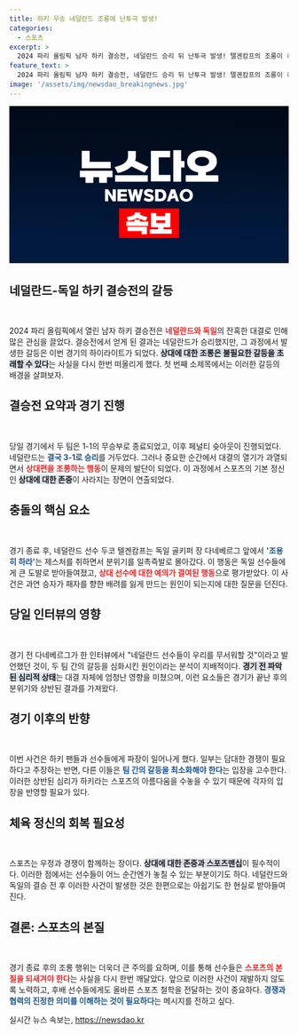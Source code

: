 ```yaml
---
title: 하키 우승 네덜란드 조롱에 난투극 발생!
categories:
  - 스포츠
excerpt: >
  2024 파리 올림픽 남자 하키 결승전, 네덜란드 승리 뒤 난투극 발생! 텔겐캄프의 조롱이 촉발한 선수들 간 충돌. 스포츠manship은 어디에? 클릭하고 사건의 전말을 확인하세요!
feature_text: >
  2024 파리 올림픽 남자 하키 결승전, 네덜란드 승리 뒤 난투극 발생! 텔겐캄프의 조롱이 촉발한 선수들 간 충돌. 스포츠manship은 어디에? 클릭하고 사건의 전말을 확인하세요!
image: '/assets/img/newsdao_breakingnews.jpg'
---
```


<p><img src="/assets/img/newsdao_breakingnews.jpg" alt="koreaapp 속보" /></p>

<h2 data-ke-size="size26">네덜란드-독일 하키 결승전의 갈등</h2>

<p data-ke-size="size16">&nbsp;</p>

<p>2024 파리 올림픽에서 열린 남자 하키 결승전은 <b><span style="color: #ee2323;">네덜란드와 독일</span></b>의 잔혹한 대결로 인해 많은 관심을 끌었다. 결승전에서 얻게 된 결과는 네덜란드가 승리했지만, 그 과정에서 발생한 갈등은 이번 경기의 하이라이트가 되었다. <b><span style="background-color: #21538527;">상대에 대한 조롱은 불필요한 갈등을 초래할 수 있다</span></b>는 사실을 다시 한번 떠올리게 했다. 첫 번째 소제목에서는 이러한 갈등의 배경을 살펴보자.</p>

<h2 data-ke-size="size26">결승전 요약과 경기 진행</h2>

<p data-ke-size="size16">&nbsp;</p>

<p>당일 경기에서 두 팀은 1-1의 무승부로 종료되었고, 이후 페널티 슛아웃이 진행되었다. 네덜란드는 <b><span style="color: #1a5490;">결국 3-1로 승리</span></b>를 거두었다. 그러나 중요한 순간에서 대결의 열기가 과열되면서 <b><span style="color: #ee2323;">상대편을 조롱하는 행동</span></b>이 문제의 발단이 되었다. 이 과정에서 스포츠의 기본 정신인 <b><span style="background-color: #21538527;">상대에 대한 존중</span></b>이 사라지는 장면이 연출되었다.</p>

<h2 data-ke-size="size26">충돌의 핵심 요소</h2>

<p data-ke-size="size16">&nbsp;</p>

<p>경기 종료 후, 네덜란드 선수 두코 텔겐캄프는 독일 골키퍼 장 다네베르그 앞에서 <b><span style="color: #1a5490;">'조용히 하라'</span></b>는 제스처를 취하면서 분위기를 일촉즉발로 몰아갔다. 이 행동은 독일 선수들에게 큰 도발로 받아들여졌고, <b><span style="color: #ee2323;">상대 선수에 대한 예의가 결여된 행동</span></b>으로 평가받았다. 이 사건은 과연 승자가 패자를 향한 배려를 잃게 만드는 원인이 되는지에 대한 질문을 던진다.</p>

<h2 data-ke-size="size26">당일 인터뷰의 영향</h2>

<p data-ke-size="size16">&nbsp;</p>

<p>경기 전 다네베르그가 한 인터뷰에서 "네덜란드 선수들이 우리를 무서워할 것"이라고 발언했던 것이, 두 팀 간의 갈등을 심화시킨 원인이라는 분석이 지배적이다. <b><span style="background-color: #21538527;">경기 전 파악된 심리적 상태</span></b>는 대결 자체에 엄청난 영향을 미쳤으며, 이런 요소들은 경기가 끝난 후의 분위기와 상반된 결과를 가져왔다. </p>

<h2 data-ke-size="size26">경기 이후의 반향</h2>

<p data-ke-size="size16">&nbsp;</p>

<p>이번 사건은 하키 팬들과 선수들에게 파장이 일어나게 했다. 일부는 담대한 경쟁이 필요하다고 주장하는 반면, 다른 이들은 <b><span style="color: #1a5490;">팀 간의 갈등을 최소화해야 한다</span></b>는 입장을 고수한다. 이러한 상반된 심리가 하키라는 스포츠의 아름다움을 수놓을 수 있기 때문에 각자의 입장을 반영할 필요가 있다.</p>

<h2 data-ke-size="size26">체육 정신의 회복 필요성</h2>

<p data-ke-size="size16">&nbsp;</p>

<p>스포츠는 우정과 경쟁이 함께하는 장이다. <b><span style="background-color: #21538527;">상대에 대한 존중과 스포츠맨십</span></b>이 필수적이다. 이러한 점에서는 선수들이 어느 순간엔가 놓칠 수 있는 부분이기도 하다. 네덜란드와 독일의 결승 전 후 이러한 사건이 발생한 것은 한편으로는 아쉽기도 한 현실로 받아들여진다.</p>

<h2 data-ke-size="size26">결론: 스포츠의 본질</h2>

<p data-ke-size="size16">&nbsp;</p>

<p>경기 종료 후의 조롱 행위는 더욱더 큰 주의를 요하며, 이를 통해 선수들은 <b><span style="color: #ee2323;">스포츠의 본질을 되새겨야 한다</span></b>는 사실을 다시 한번 깨달았다. 앞으로 이러한 사건이 재발하지 않도록 노력하고, 후배 선수들에게도 올바른 스포츠 철학을 전달하는 것이 중요하다. <b><span style="color: #1a5490;">경쟁과 협력의 진정한 의미를 이해하는 것이 필요하다</span></b>는 메시지를 전하고 싶다.</p>
실시간 뉴스 속보는, <a href="https://newsdao.kr" rel="dofollow">https://newsdao.kr</a>



